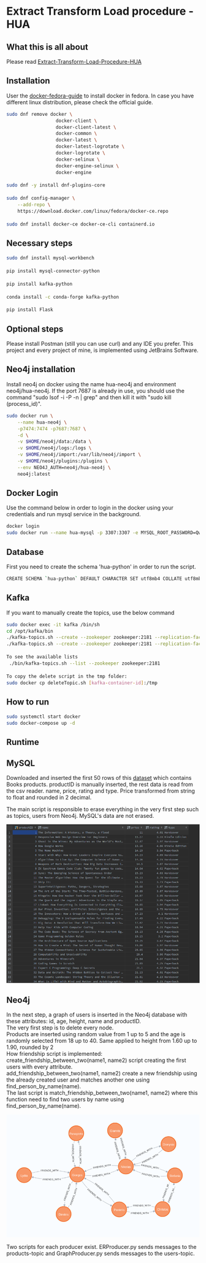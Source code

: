 # Extract Transform Load procedure - HUA

## What this is all about
Please read [Extract-Transform-Load-Procedure-HUA](https://docs.google.com/document/d/1S0bsfSV8wyfmRdnTLYC2k5t9HR3GiPdVPvfVQ95Bi1E/edit)

## Installation
User the [docker-fedora-guide](https://docs.docker.com/engine/install/fedora/) to install docker in fedora. In case you have different linux distribution, please check the official guide.
```bash
sudo dnf remove docker \
                  docker-client \
                  docker-client-latest \
                  docker-common \
                  docker-latest \
                  docker-latest-logrotate \
                  docker-logrotate \
                  docker-selinux \
                  docker-engine-selinux \
                  docker-engine
                  
sudo dnf -y install dnf-plugins-core

sudo dnf config-manager \
    --add-repo \
    https://download.docker.com/linux/fedora/docker-ce.repo
    
sudo dnf install docker-ce docker-ce-cli containerd.io
```

## Necessary steps
```bash
sudo dnf install mysql-workbench

pip install mysql-connector-python

pip install kafka-python

conda install -c conda-forge kafka-python

pip install Flask
```

## Optional steps
Please install Postman (still you can use curl) and any IDE you prefer.
This project and every project of mine, is implemented using JetBrains Software.

## Neo4j installation
Install neo4j on docker using the name hua-neo4j and environment neo4j/hua-neo4j.
If the port 7687 is already in use, you should use the command "sudo lsof -i -P -n | grep"
and then kill it with "sudo kill (process_id)".
```bash
sudo docker run \
    --name hua-neo4j \
    -p7474:7474 -p7687:7687 \
    -d \
    -v $HOME/neo4j/data:/data \
    -v $HOME/neo4j/logs:/logs \
    -v $HOME/neo4j/import:/var/lib/neo4j/import \
    -v $HOME/neo4j/plugins:/plugins \
    --env NEO4J_AUTH=neo4j/hua-neo4j \
    neo4j:latest
```
## Docker Login
Use the command below in order to login in the docker using your credentials and run mysql service in the background.
```bash
docker login 
sudo docker run --name hua-mysql -p 3307:3307 -e MYSQL_ROOT_PASSWORD=Qwerty123! -d mysql
```

## Database
First you need to create the schema 'hua-python' in order to run the script.

```bash
CREATE SCHEMA `hua-python` DEFAULT CHARACTER SET utf8mb4 COLLATE utf8mb4_0900_ai_ci;
```

## Kafka
If you want to manually create the topics, use the below command
```bash
sudo docker exec -it kafka /bin/sh
cd /opt/kafka/bin
./kafka-topics.sh --create --zookeeper zookeeper:2181 --replication-factor 1 --partitions 1 --topic products-topic
./kafka-topics.sh --create --zookeeper zookeeper:2181 --replication-factor 1 --partitions 1 --topic users-topic

To see the available lists
 ./bin/kafka-topics.sh --list --zookeeper zookeeper:2181

To copy the delete script in the tmp folder:
sudo docker cp deleteTopic.sh [kafka-container-id]:/tmp
```

## How to run
```bash
sudo systemctl start docker
sudo docker-compose up -d
```

## Runtime

## MySQL
Downloaded and inserted the first 50 rows of this [dataset](https://www.kaggle.com/thomaskonstantin/top-270-rated-computer-science-programing-books) which contains Books products.
productID is manually inserted, the rest data is read from the csv reader.
name, price, rating and type.
Price transformed from string to float and rounded in 2 decimal.

The main script is responsible to erase everything in the very first step such as topics, users from Neo4j. MySQL's data are not erased.

![Screenshot](images/productsMySQL.png)

## Neo4j

In the next step, a graph of users is inserted in the Neo4j database with these attributes:
id, age, height, name and productID. <br />
The very first step is to delete every node. <br />
Products are inserted using random value from 1 up to 5 and the age is randomly selected from 18 up to 40. Same applied to height from 1.60 up to 1.90, rounded by 2 <br />
How friendship script is implemented: <br />
create_friendship_between_two(name1, name2) script creating the first users with every attribute. <br />
add_friendship_between_two(name1, name2) create a new friendship using the already created user and matches another one using find_person_by_name(name). <br />
The last script is match_friendship_between_two(name1, name2) where this function need to find two users by name using find_person_by_name(name). <br />

![screenshot](images/neo4j.png)

Two scripts for each producer exist. ERProducer.py sends messages to the products-topic and GraphProducer.py sends messages to the users-topic.






